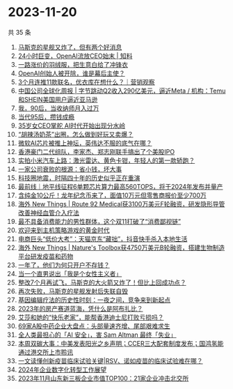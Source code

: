 # 2023-11-20

共 35 条

<!-- BEGIN 36KR -->
<!-- 最后更新时间 2023-11-20 03:02:17 +0800 -->
1. [马斯克的星舰又炸了，但有两个好消息](https://36kr.com/p/2523875335497217)
1. [24小时巨变，OpenAI流放CEO始末 | 知料](https://36kr.com/p/2524750014113540)
1. [一路涨价的羽绒服，把生意白给了冲锋衣](https://36kr.com/p/2524691815343623)
1. [OpenAI创始人被开除，谁是幕后主使？](https://36kr.com/p/2523709077136902)
1. [3个月连推11款联名，优衣库在想什么？｜营销观察](https://36kr.com/p/2518162247671555)
1. [中国公司全球化周报 | 字节跳动Q2收入290亿美元，逼近Meta / 机构：Temu和SHEIN美国用户逼近亚马逊](https://36kr.com/p/2523841783523075)
1. [我，90后，当收纳师月入过万](https://36kr.com/p/2524506060957186)
1. [当代95后，攒钱成瘾](https://36kr.com/p/2524473278342918)
1. [35岁女CEO掌舵  AI时代开始出现分水岭](https://36kr.com/p/2523574670517768)
1. [“胡辣汤奶茶”出圈，怎么做到好玩又卖爆？](https://36kr.com/p/2524534239176456)
1. [微软AI芯片被推上神坛，英伟达不服的底气在哪？](https://36kr.com/p/2523215819136896)
1. [香港豪门二代组队，李家杰、郑志刚联手搞出了个美股IPO](https://36kr.com/p/2524680853464832)
1. [实拍小米汽车上路：激光雷达、黄色卡钳，年轻人的第一款轿跑？](https://36kr.com/p/2524424052008450)
1. [一家公司衰败的根源：省小钱，坏大事](https://36kr.com/p/2523832864040448)
1. [科技圈地震，时隔四十年的历史似乎正在重演](https://36kr.com/p/2523677519275776)
1. [最前线｜地平线征程6单颗芯片算力最高560TOPS，将于2024年发布并量产](https://36kr.com/p/2524064332883460)
1. [含纯金10公斤！龙年纪念币来了，面值10万元但零售商报价至少700万](https://36kr.com/p/2523639251740160)
1. [海外 New Things | Route 92 Medical获3100万美元F轮融资，研发隐形导管改善神经血管介入疗法](https://36kr.com/p/2522567771121161)
1. [最不具备消费能力的男性群体，这个双11打破了“消费鄙视链”](https://36kr.com/p/2523285512218370)
1. [欢迎来到主机策略游戏的黄金时代](https://36kr.com/p/2499715130742918)
1. [电商巨头“低价大考”：天猫京东“藏拙”，抖音快手杀入本地生活](https://36kr.com/p/2523857857668617)
1. [海外 New Things | Nature's Toolbox获4750万美元B轮融资，搭建生物制造平台研发疫苗和药物](https://36kr.com/p/2522565856225030)
1. [一年了，他们为何只开户不存钱？](https://36kr.com/p/2523157838095879)
1. [当一个直男说出「我是个女性主义者」](https://36kr.com/p/2522222965270018)
1. [整改7个月再试飞，马斯克的大火箭又炸了！但比上回成功点？](https://36kr.com/p/2524547424151040)
1. [再次失败，马斯克的星舰发射后失联自毁](https://36kr.com/p/2524004771653126)
1. [基因编辑疗法的历史性时刻：一夜之间，竞争来到新起点](https://36kr.com/p/2523739413751561)
1. [2023年的房产赛道蓝海，凭什么是阿布扎比？](https://36kr.com/p/2523136208068489)
1. [艾莎和她的“快乐老家”，能帮香港迪士尼打败亏损吗？](https://36kr.com/p/2524492558902787)
1. [69家A股中药企业大盘点：头部量速齐增、尾部艰难求生](https://36kr.com/p/2524370098397317)
1. [全人类最担心的「AI 安全」，害 Sam Altman 最终「失业」](https://36kr.com/p/2523667699607299)
1. [本周双碳大事：中美发表阳光之乡声明；CCER三大配套制度发布；国鸿氢能通过港交所上市聆讯](https://36kr.com/p/2523762745616134)
1. [一文读懂创新疫苗临床试验关键|RSV、诺如疫苗的临床试验难在哪？](https://36kr.com/p/2524475105175041)
1. [2024年企业数字化转型工作展望](https://36kr.com/p/2524473965176578)
1. [2023年11月山东新三板企业市值TOP100：21家企业冲击北交所](https://36kr.com/p/2525189051639297)
<!-- END 36KR -->